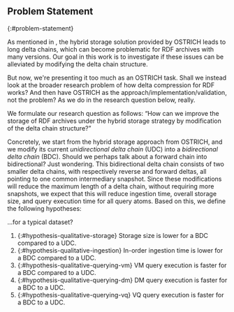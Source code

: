 ## Problem Statement
{:#problem-statement}

As mentioned in [](#introduction), the hybrid storage solution provided by OSTRICH leads to long delta chains,
which can become problematic for RDF archives with many versions.
Our goal in this work is to investigate if these issues can be alleviated by modifying the delta chain structure.

<span class="comment" data-author="RV">But now, we're presenting it too much as an OSTRICH task. Shall we instead look at the broader research problem of how delta compression for RDF works? And then have OSTRICH as the approach/implementation/validation, not the problem? As we do in the research question below, really.</span>

We formulate our research question as follows:
<q id="research-question">How can we improve the storage of RDF archives under the hybrid storage strategy by modification of the delta chain structure?</q>

Concretely, we start from the hybrid storage approach from OSTRICH,
and we modify its current *unidirectional delta chain* (UDC) into a *bidirectional delta chain* (BDC).
<span class="comment" data-author="RV">Should we perhaps talk about a forward chain into bidirectional? Just wondering.</span>
This bidirectional delta chain consists of two smaller delta chains,
with respectively reverse and forward deltas, all pointing to one common intermediary snapshot.
Since these modifications will reduce the maximum length of a delta chain, without requiring more snapshots,
we expect that this will reduce ingestion time, overall storage size, and query execution time for all query atoms.
Based on this, we define the following hypotheses:

<span class="comment" data-author="RV">…for a typical dataset?</span>

1. {:#hypothesis-qualitative-storage}
Storage size is lower for a BDC compared to a UDC.
2. {:#hypothesis-qualitative-ingestion}
In-order ingestion time is lower for a BDC compared to a UDC.
3. {:#hypothesis-qualitative-querying-vm}
VM query execution is faster for a BDC compared to a UDC.
4. {:#hypothesis-qualitative-querying-dm}
DM query execution is faster for a BDC to a UDC.
5. {:#hypothesis-qualitative-querying-vq}
VQ query execution is faster for a BDC to a UDC.
